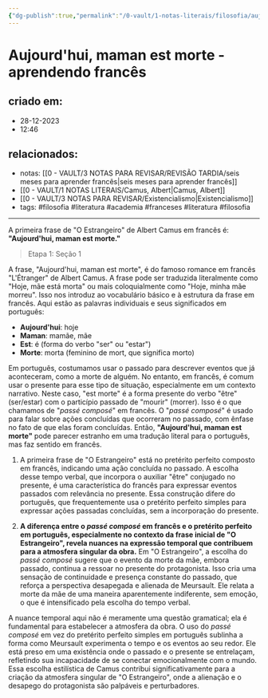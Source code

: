 ```yaml
---
{"dg-publish":true,"permalink":"/0-vault/1-notas-literais/filosofia/aujourd-hui-maman-est-morte-aprendendo-frances/","tags":["filosofia","literatura","academia","franceses"],"dgHomeLink":true,"dgShowLocalGraph":true,"dgShowFileTree":true,"dgEnableSearch":true}
---
```


# Aujourd'hui, maman est morte - aprendendo francês

## criado em: 
- 28-12-2023
- 12:46
## relacionados:
- notas: [[0 - VAULT/3 NOTAS PARA REVISAR/REVISÃO TARDIA/seis meses para aprender francês\|seis meses para aprender francês]]
- [[0 - VAULT/1 NOTAS LITERAIS/Camus, Albert\|Camus, Albert]]
- [[0 - VAULT/3 NOTAS PARA REVISAR/Existencialismo\|Existencialismo]]
- tags: #filosofia #literatura #academia #franceses #literatura #filosofia
---
A primeira frase de "O Estrangeiro" de Albert Camus em francês é: **"Aujourd'hui, maman est morte."**
> Etapa 1: Seção 1

A frase, "Aujourd'hui, maman est morte", é do famoso romance em francês "L'Étranger" de Albert Camus. A frase pode ser traduzida literalmente como "Hoje, mãe está morta" ou mais coloquialmente como "Hoje, minha mãe morreu". Isso nos introduz ao vocabulário básico e à estrutura da frase em francês. Aqui estão as palavras individuais e seus significados em português:
- **Aujourd'hui**: hoje
- **Maman**: mamãe, mãe
- **Est**: é (forma do verbo "ser" ou "estar")
- **Morte**: morta (feminino de mort, que significa morto)

Em português, costumamos usar o passado para descrever eventos que já aconteceram, como a morte de alguém. No entanto, em francês, é comum usar o presente para esse tipo de situação, especialmente em um contexto narrativo. Neste caso, "est morte" é a forma presente do verbo "être" (ser/estar) com o particípio passado de "mourir" (morrer). Isso é o que chamamos de "*passé composé*" em francês. O "*passé composé*" é usado para falar sobre ações concluídas que ocorreram no passado, com ênfase no fato de que elas foram concluídas. Então, **"Aujourd'hui, maman est morte"** pode parecer estranho em uma tradução literal para o português, mas faz sentido em francês.

1. A primeira frase de "O Estrangeiro" está no pretérito perfeito composto em francês, indicando uma ação concluída no passado. A escolha desse tempo verbal, que incorpora o auxiliar "être" conjugado no presente, é uma característica do francês para expressar eventos passados com relevância no presente. Essa construção difere do português, que frequentemente usa o pretérito perfeito simples para expressar ações passadas concluídas, sem a incorporação do presente.

2. **A diferença entre o *passé composé* em francês e o pretérito perfeito em português, especialmente no contexto da frase inicial de "O Estrangeiro", revela nuances na expressão temporal que contribuem para a atmosfera singular da obra.** Em "O Estrangeiro", a escolha do *passé composé* sugere que o evento da morte da mãe, embora passado, continua a ressoar no presente do protagonista. Isso cria uma sensação de continuidade e presença constante do passado, que reforça a perspectiva desapegada e alienada de Meursault. Ele relata a morte da mãe de uma maneira aparentemente indiferente, sem emoção, o que é intensificado pela escolha do tempo verbal. 

A nuance temporal aqui não é meramente uma questão gramatical; ela é fundamental para estabelecer a atmosfera da obra. O uso do *passé composé* em vez do pretérito perfeito simples em português sublinha a forma como Meursault experimenta o tempo e os eventos ao seu redor. Ele está preso em uma existência onde o passado e o presente se entrelaçam, refletindo sua incapacidade de se conectar emocionalmente com o mundo. Essa escolha estilística de Camus contribui significativamente para a criação da atmosfera singular de "O Estrangeiro", onde a alienação e o desapego do protagonista são palpáveis e perturbadores.